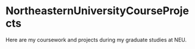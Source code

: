# NortheasternUniversityCourseProjects
Here are my coursework and projects during my graduate studies at NEU.
